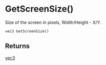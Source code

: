 

# GetScreenSize()

Size of the screen in pixels, Width/Height - X/Y.

```
vec3 GetScreenSize()
```

## Returns

[vec3](/MdDocs/Types/Vec3.md)

